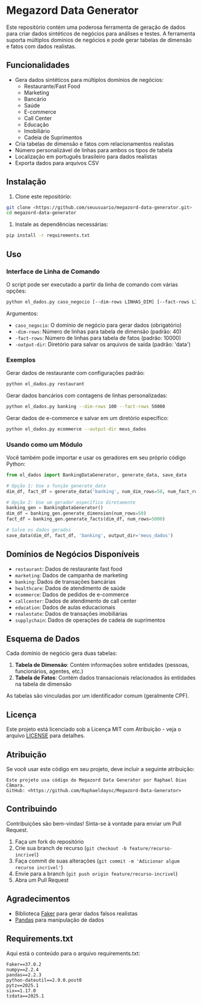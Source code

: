# Megazord Data Generator

Este repositório contém uma poderosa ferramenta de geração de dados para criar dados sintéticos de negócios para análises e testes. A ferramenta suporta múltiplos domínios de negócios e pode gerar tabelas de dimensão e fatos com dados realistas.

## Funcionalidades

- Gera dados sintéticos para múltiplos domínios de negócios:
    - Restaurante/Fast Food
    - Marketing
    - Bancário
    - Saúde
    - E-commerce
    - Call Center
    - Educação
    - Imobiliário
    - Cadeia de Suprimentos
- Cria tabelas de dimensão e fatos com relacionamentos realistas
- Número personalizável de linhas para ambos os tipos de tabela
- Localização em português brasileiro para dados realistas
- Exporta dados para arquivos CSV

## Instalação

1. Clone este repositório:

```bash
git clone <https://github.com/seuusuario/megazord-data-generator.git>
cd megazord-data-generator

```

1. Instale as dependências necessárias:

```bash
pip install -r requirements.txt

```

## Uso

### Interface de Linha de Comando

O script pode ser executado a partir da linha de comando com várias opções:

```bash
python el_dados.py caso_negocio [--dim-rows LINHAS_DIM] [--fact-rows LINHAS_FATO] [--output-dir DIR_SAIDA]

```

Argumentos:

- `caso_negocio`: O domínio de negócio para gerar dados (obrigatório)
- `-dim-rows`: Número de linhas para tabela de dimensão (padrão: 40)
- `-fact-rows`: Número de linhas para tabela de fatos (padrão: 10000)
- `-output-dir`: Diretório para salvar os arquivos de saída (padrão: 'data')

### Exemplos

Gerar dados de restaurante com configurações padrão:

```bash
python el_dados.py restaurant

```

Gerar dados bancários com contagens de linhas personalizadas:

```bash
python el_dados.py banking --dim-rows 100 --fact-rows 50000

```

Gerar dados de e-commerce e salvar em um diretório específico:

```bash
python el_dados.py ecommerce --output-dir meus_dados

```

### Usando como um Módulo

Você também pode importar e usar os geradores em seu próprio código Python:

```python
from el_dados import BankingDataGenerator, generate_data, save_data

# Opção 1: Use a função generate_data
dim_df, fact_df = generate_data('banking', num_dim_rows=50, num_fact_rows=5000)

# Opção 2: Use um gerador específico diretamente
banking_gen = BankingDataGenerator()
dim_df = banking_gen.generate_dimension(num_rows=50)
fact_df = banking_gen.generate_facts(dim_df, num_rows=5000)

# Salve os dados gerados
save_data(dim_df, fact_df, 'banking', output_dir='meus_dados')

```

## Domínios de Negócios Disponíveis

- `restaurant`: Dados de restaurante fast food
- `marketing`: Dados de campanha de marketing
- `banking`: Dados de transações bancárias
- `healthcare`: Dados de atendimento de saúde
- `ecommerce`: Dados de pedidos de e-commerce
- `callcenter`: Dados de atendimento de call center
- `education`: Dados de aulas educacionais
- `realestate`: Dados de transações imobiliárias
- `supplychain`: Dados de operações de cadeia de suprimentos

## Esquema de Dados

Cada domínio de negócio gera duas tabelas:

1. **Tabela de Dimensão**: Contém informações sobre entidades (pessoas, funcionários, agentes, etc.)
2. **Tabela de Fatos**: Contém dados transacionais relacionados às entidades na tabela de dimensão

As tabelas são vinculadas por um identificador comum (geralmente CPF).

## Licença

Este projeto está licenciado sob a Licença MIT com Atribuição - veja o arquivo [LICENSE]([https://opensource.org/license/mit]) para detalhes.

## Atribuição

Se você usar este código em seu projeto, deve incluir a seguinte atribuição:

```
Este projeto usa código do Megazord Data Generator por Raphael Dias Câmara.
GitHub: <https://github.com/Raphaeldaysc/Megazord-Data-Generator>

```

## Contribuindo

Contribuições são bem-vindas! Sinta-se à vontade para enviar um Pull Request.

1. Faça um fork do repositório
2. Crie sua branch de recurso (`git checkout -b feature/recurso-incrivel`)
3. Faça commit de suas alterações (`git commit -m 'Adicionar algum recurso incrível'`)
4. Envie para a branch (`git push origin feature/recurso-incrivel`)
5. Abra um Pull Request

## Agradecimentos

- Biblioteca [Faker](https://faker.readthedocs.io/) para gerar dados falsos realistas
- [Pandas](https://pandas.pydata.org/) para manipulação de dados

## Requirements.txt

Aqui está o conteúdo para o arquivo requirements.txt:

```
Faker==37.0.2
numpy==2.2.4
pandas==2.2.3
python-dateutil==2.9.0.post0
pytz==2025.1
six==1.17.0
tzdata==2025.1

```

